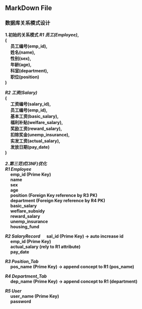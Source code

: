 ## MarkDown File
###  数据库关系模式设计

<b>1.初始的关系模式
*R1 员工(Employee)*, <br>
( <br>
&emsp;  员工编号(emp_id), <br>
&emsp;	姓名(name), <br>
&emsp;	性别(sex), <br>
&emsp;	年龄(age), <br>
&emsp;	科室(department), <br>
&emsp;	职位(position)<br>
) <br>

*R2 工资(Salary)*<br>
( <br>
&emsp;  工资编号(salary_id), <br>
&emsp;  员工编号(emp_id), <br>
&emsp;  基本工资(basic_salary), <br>
&emsp;  福利补贴(welfare_salary), <br>
&emsp;  奖励工资(reward_salary), <br>
&emsp;  扣除奖金(unemp_insurance), <br>
&emsp;  实发工资(actual_salary), <br>
&emsp;  发放日期(pay_date)<br>
)
<br><br>
*2.第三范式(3NF)优化*<br>
*R1 Employee*<br>
&emsp; emp_id (Prime Key)<br>
&emsp; name<br>
&emsp; sex<br>
&emsp; age<br>
&emsp; position (Foreign Key reference by R3 PK)<br>
&emsp; department (Foreign Key reference by R4 PK)<br>
&emsp; basic_salary<br>
&emsp; weflare_subsidy<br>
&emsp; reward_salary<br>
&emsp; unemp_insurance<br>
&emsp; housing_fund<br>

*R2 SalaryRecord*
&emsp; sal_id (Prime Key) -> auto increase id<br>
&emsp; emp_id (Prime Key)<br>
&emsp; actual_salary (rely to R1 attribute)<br>
&emsp; pay_date<br>

*R3 Position_Tab*<br>
&emsp; pos_name (Prime Key) -> append concept to R1 (pos_name)<br>

*R4 Department_Tab*<br>
&emsp; dep_name (Prime Key) -> append concept to R1 (department)<br>

*R5 User*<br>
&emsp; user_name (Prime Key)<br>
&emsp; password<br>